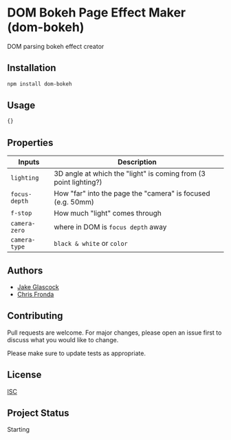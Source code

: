 # DOM Bokeh Page Effect Maker (dom-bokeh)
DOM parsing bokeh effect creator

## Installation
```bash
npm install dom-bokeh
```

## Usage

```javascript
{}
```

## Properties
| Inputs | Description |
| --- | --- |
| `lighting` | 3D angle at which the "light" is coming from (3 point lighting?) |
| `focus-depth` | How "far" into the page the "camera" is focused (e.g. 50mm) |
| `f-stop` | How much "light" comes through |
| `camera-zero` | where in DOM is `focus depth` away |
| `camera-type` | `black & white` or `color` | 

## Authors
* [Jake Glascock](https://github.com/JakeGlascock)
* [Chris Fronda](https://github.com/chrisfronda)

## Contributing
Pull requests are welcome. For major changes, please open an issue first to discuss what you would like to change.

Please make sure to update tests as appropriate.

## License
[ISC](https://www.isc.org/licenses/)

## Project Status
Starting